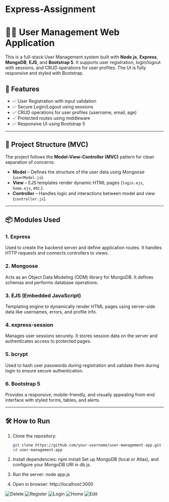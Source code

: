 # Express-Assignment
# 🧑‍💼 User Management Web Application

This is a full-stack User Management system built with **Node.js**, **Express**, **MongoDB**, **EJS**, and **Bootstrap 5**. It supports user registration, login/logout with sessions, and CRUD operations for user profiles. The UI is fully responsive and styled with Bootstrap.

## 🚀 Features

- ✅ User Registration with input validation
- ✅ Secure Login/Logout using sessions
- ✅ CRUD operations for user profiles (username, email, age)
- ✅ Protected routes using middleware
- ✅ Responsive UI using Bootstrap 5

---

## 📁 Project Structure (MVC)

The project follows the **Model-View-Controller (MVC)** pattern for clean separation of concerns:

- **Model** – Defines the structure of the user data using Mongoose (`userModel.js`).
- **View** – EJS templates render dynamic HTML pages (`login.ejs`, `home.ejs`, etc.).
- **Controller** – Handles logic and interactions between model and view (`controller.js`).

---

## 📦 Modules Used

### 1. **Express**
Used to create the backend server and define application routes. It handles HTTP requests and connects controllers to views.

### 2. **Mongoose**
Acts as an Object Data Modeling (ODM) library for MongoDB. It defines schemas and performs database operations.

### 3. **EJS (Embedded JavaScript)**
Templating engine to dynamically render HTML pages using server-side data like usernames, errors, and profile info.

### 4. **express-session**
Manages user sessions securely. It stores session data on the server and authenticates access to protected pages.

### 5. **bcrypt**
Used to hash user passwords during registration and validate them during login to ensure secure authentication.

### 6. **Bootstrap 5**
Provides a responsive, mobile-friendly, and visually appealing front-end interface with styled forms, tables, and alerts.

---

## 🛠️ How to Run

1. Clone the repository:
   ```bash
   git clone https://github.com/your-username/user-management-app.git
   cd user-management-app
   
2. Install dependencies:
npm install
Set up MongoDB (local or Atlas), and configure your MongoDB URI in db.js.

3. Run the server:
node app.js

4. Open in browser:
http://localhost:3000


![Delete](https://github.com/user-attachments/assets/aebfe0a1-2b9c-4ca8-acc3-1f228e1b14bc)
![Register](https://github.com/user-attachments/assets/76094d90-3496-4316-a16a-22b966caf62c)
![Login](https://github.com/user-attachments/assets/3a0f20cc-534a-46b3-ad8e-9b35f0395f82)
![Home](https://github.com/user-attachments/assets/71762c05-dbd9-4bba-9b61-ec70785e32e1)
![Edit](https://github.com/user-attachments/assets/9ef70a21-bfcc-40b1-bc3b-f209f41091fb)

   
